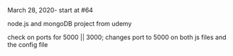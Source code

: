 <!-- # natours1 -->

March 28, 2020- start at #64

node.js and mongoDB project from udemy

check on ports for 5000 || 3000;
changes port to 5000 on both js files and the config file
